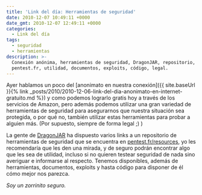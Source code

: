 ```yaml
---
title: 'Link del día: Herramientas de seguridad'
date: 2010-12-07 10:49:11 +0000
date_gmt: 2010-12-07 12:49:11 +0000
categories:
  - Link del día
tags:
  - seguridad
  - herramientas
description: >-
  Conexión anónima, herramientas de seguridad, DragonJAR, repositorio,
  pentest.fr, utilidad, documentos, exploits, código, legal.
---
```



Ayer hablamos un poco del [anonimato en nuestra conexión]({{ site.baseUrl }}{% link _posts/2010/2010-12-06-link-del-dia-anonimato-en-internet-gratuito.md %}) y como podemos lograrlo gratis hoy a través de los servicios de Amazon, pero además podemos utilizar una gran variedad de herramientas de seguridad para asegurarnos que nuestra situación sea protegida, o por qué no, también utilizar estas herramientas para probar a alguien más. (Por supuesto, siempre de forma legal ;) )

La gente de [DragonJAR](http://www.dragonjar.org/repositorio-con-herramientas-de-seguridad.xhtml) ha dispuesto varios links a un repositorio de herramientas de seguridad que se encuentra en [pentest.fr/resources](http://pentester.fr/resources/), yo les recomendaría que les den una mirada, y de seguro podrán encontrar algo que les sea de utilidad, incluso si no quieren testear seguridad de nada sino averiguar e informarse al respecto. Tenemos disponibles, además de herramientas, documentos, exploits y hasta código para disponer de él cómo mejor nos parezca.

_Soy un zorrinito seguro._

